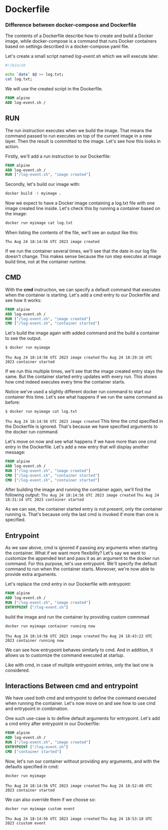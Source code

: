 # Dockerfile

### Difference between docker-compose and Dockerfile

The contents of a Dockerfile describe how to create and build a Docker image, while docker-compose is a command that runs Docker containers based on settings described in a docker-compose.yaml file.

Let's create a small script named *log-event.sh* which we will execute later.
```bash
#!/bin/sh

echo `date` $@ >> log.txt;
cat log.txt;
```

We will use the created script in the Dockerfile.
```Dockerfile
FROM alpine
ADD log-event.sh /
```
## RUN
The run instruction executes when we build the image. That means the command passed to run executes on top of the current image in a new layer. Then the result is committed to the image. Let's see how this looks in action.

Firstly, we'll add a run instruction to our Dockerfile:
```Dockerfile
FROM alpine
ADD log-event.sh /
RUN ["/log-event.sh", "image created"]
```

Secondly, let's build our image with:

```bash
docker build -t myimage .
```

Now we expect to have a Docker image containing a log.txt file with one image created line inside. Let's check this by running a container based on the image:

```bash
docker run myimage cat log.txt
```

When listing the contents of the file, we'll see an output like this:

`Thu Aug 24 18:14:56 UTC 2023 image created`

If we run the container several times, we'll see that the date in our log file doesn't change. This makes sense because the run step executes at image build time, not at the container runtime.

## CMD
With the **cmd** instruction, we can specify a default command that executes when the container is starting. Let's add a cmd entry to our Dockerfile and see how it works:
```Dockerfile
FROM alpine
ADD log-event.sh /
RUN ["/log-event.sh", "image created"]
CMD ["/log-event.sh", "container started"]
```
Let's build the image again with added command and the build a container to see the output.
```bash
$ docker run myimage
```
`Thu Aug 24 18:14:56 UTC 2023 image created`
`Thu Aug 24 18:29:16 UTC 2023 container started`

If we run this multiple times, we'll see that the image created entry stays the same. But the container started entry updates with every run. This shows how cmd indeed executes every time the container starts.

Notice we've used a slightly different docker run command to start our container this time. Let's see what happens if we run the same command as before:
```bash
$ docker run myimage cat log.txt
```
`Thu Aug 24 18:14:56 UTC 2023 image created`
This time the cmd specified in the Dockerfile is ignored. That's because we have specified arguments to the docker run command.

Let's move on now and see what happens if we have more than one cmd entry in the Dockerfile. Let's add a new entry that will display another message:
```Dockerfile
FROM alpine
ADD log-event.sh /
RUN ["/log-event.sh", "image created"]
CMD ["/log-event.sh", "container started"]
CMD ["/log-event.sh", "container started"]
```
After building the image and running the container again, we'll find the following output:
`Thu Aug 24 18:14:56 UTC 2023 image created`
`Thu Aug 24 18:31:14 UTC 2023 container started`

As we can see, the container started entry is not present, only the container running is. That's because only the last cmd is invoked if more than one is specified.

## Entrypoint
As we saw above, cmd is ignored if passing any arguments when starting the container. What if we want more flexibility? Let's say we want to customize the appended text and pass it as an argument to the docker run command. For this purpose, let's use entrypoint. We'll specify the default command to run when the container starts. Moreover, we're now able to provide extra arguments.

Let's replace the cmd entry in our Dockerfile with entrypoint:
```Dockerfile
FROM alpine
ADD log-event.sh /
RUN ["/log-event.sh", "image created"]
ENTRYPOINT ["/log-event.sh"]
```
build the image and run the container by providing custom commmad
```bash
docker run myimage container running now
```
`Thu Aug 24 18:14:56 UTC 2023 image created`
`Thu Aug 24 18:43:22 UTC 2023 container running now`

We can see how entrypoint behaves similarly to cmd. And in addition, it allows us to customize the command executed at startup.

Like with cmd, in case of multiple entrypoint entries, only the last one is considered.

## Interactions Between cmd and entrypoint
We have used both cmd and entrypoint to define the command executed when running the container. Let's now move on and see how to use cmd and entrypoint in combination.

One such use-case is to define default arguments for entrypoint. Let's add a cmd entry after entrypoint in our Dockerfile:

```Dockerfile
FROM alpine
ADD log-event.sh /
RUN ["/log-event.sh", "image created"]
ENTRYPOINT ["/log-event.sh"]
CMD ["container started"]
```
Now, let's run our container without providing any arguments, and with the defaults specified in cmd:

```bash
docker run myimage
```
`Thu Aug 24 18:14:56 UTC 2023 image created`
`Thu Aug 24 18:52:48 UTC 2023 container started`

We can also override them if we choose so:
```bash
docker run myimage custom event
```
`Thu Aug 24 18:14:56 UTC 2023 image created`
`Thu Aug 24 18:53:18 UTC 2023 ccustom event`
